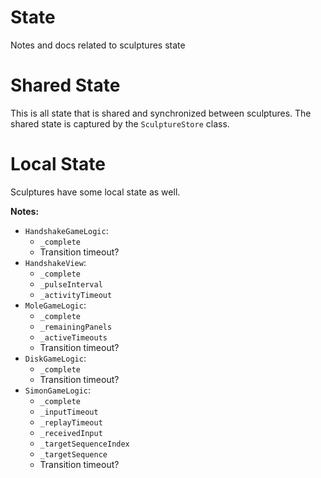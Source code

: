 # State

Notes and docs related to sculptures state

# Shared State

This is all state that is shared and synchronized between sculptures.
The shared state is captured by the `SculptureStore` class.


# Local State

Sculptures have some local state as well.

**Notes:**

* `HandshakeGameLogic`:
   * `_complete`
   * Transition timeout?
* `HandshakeView`:
   * `_complete`
   * `_pulseInterval`
   * `_activityTimeout`
* `MoleGameLogic`:
   * `_complete`
   * `_remainingPanels`
   * `_activeTimeouts`
   * Transition timeout?
* `DiskGameLogic`:
   * `_complete`
   * Transition timeout?
* `SimonGameLogic`:
   * `_complete`
   * `_inputTimeout`
   * `_replayTimeout`
   * `_receivedInput`
   * `_targetSequenceIndex`
   * `_targetSequence`
   * Transition timeout?
